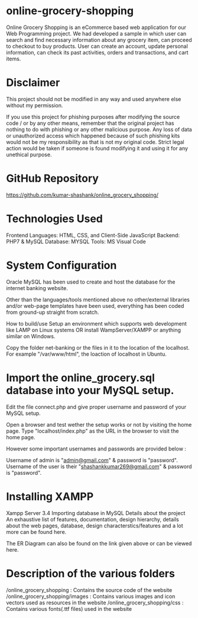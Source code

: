 # online-grocery-shopping
Online Grocery Shopping is an eCommerce based web application for our Web Programming project. We had developed a sample in which user can search and find necessary information about any grocery item, can proceed to checkout to buy products. User can create an account, update personal information, can check its past activities, orders and transactions, and cart items.

# Disclaimer

This project should not be modified in any way and used anywhere else without my permission.

If you use this project for phishing purposes after modifying the source code / or by any other means, remember that the original project has nothing to do with phishing or any other malicious purpose. Any loss of data or unauthorized access which happened because of such phishing kits would not be my responsibility as that is not my original code. Strict legal action would be taken if someone is found modifying it and using it for any unethical purpose.

# GitHub Repository
https://github.com/kumar-shashank/online_grocery_shopping/

# Technologies Used
Frontend Languages: HTML, CSS, and Client-Side JavaScript
Backend: PHP7 & MySQL
Database: MYSQL
Tools: MS Visual Code

# System Configuration


Oracle MySQL has been used to create and host the database for the internet banking website.

Other than the languages/tools mentioned above no other/external libraries and/or web-page templates have been used, everything has been coded from ground-up straight from scratch.

How to build/use
Setup an environment which supports web development like LAMP on Linux systems OR install WampServer/XAMPP or anything similar on Windows.

Copy the folder net-banking or the files in it to the location of the localhost. For example "/var/www/html", the loaction of localhost in Ubuntu.

# Import the online_grocery.sql database into your MySQL setup.

Edit the file connect.php and give proper username and password of your MySQL setup.

Open a browser and test wether the setup works or not by visiting the home page. Type "localhost/index.php" as the URL in the browser to visit the home page.


However some important usernames and passwords are provided below :

Username of admin is "admin@gmail.com" & password is "password".
Username of the user is their "shashankkumar269@gmail.com" & password is "password".

# Installing XAMPP
Xampp Server 3.4
Importing database in MySQL
Details about the project
An exhaustive list of features, documentation, design hierarchy, details about the web pages, database, design characterstics/features and a lot more can be found here.

The ER Diagram can also be found on the link given above or can be viewed here.

# Description of the various folders
/online_grocery_shopping : Contains the source code of the website
/online_grocery_shopping/images : Contains various images and icon vectors used as resources in the website
/online_grocery_shopping/css : Contains various fonts(.ttf files) used in the website
